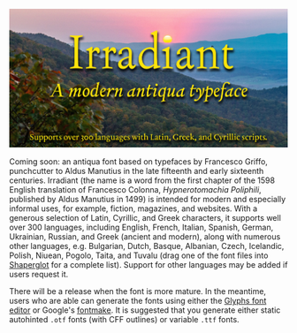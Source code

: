 ![Sample Image](images/banner-b.jpg)

Coming soon: an antiqua font based on typefaces by Francesco Griffo, punchcutter to Aldus Manutius in the late fifteenth and early sixteenth centuries. Irradiant (the name is a word from the first chapter of the 1598 English translation of Francesco Colonna, *Hypnerotomachia Poliphili*, published by Aldus Manutius in 1499) is intended for modern and especially informal uses, for example, fiction, magazines, and websites. With a generous selection of Latin, Cyrillic, and Greek characters, it supports well over 300 languages, including English, French, Italian, Spanish, German, Ukrainian, Russian, and Greek (ancient and modern), along with numerous other languages, e.g. Bulgarian, Dutch, Basque, Albanian, Czech, Icelandic, Polish, Niuean, Pogolo, Taita, and Tuvalu (drag one of the font files into [Shaperglot](https://googlefonts.github.io/shaperglot/) for a complete list). Support for other languages may be added if users request it.

There will be a release when the font is more mature. In the meantime, users who are able can generate the fonts using either the [Glyphs font editor](https://glyphsapp.com/) or Google's [fontmake](https://github.com/googlefonts/fontmake). It is suggested that you generate either static autohinted `.otf` fonts (with CFF outlines) or variable `.ttf` fonts.
